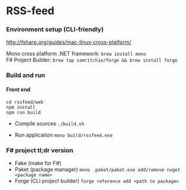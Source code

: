 # RSS-feed

### Environment setup (CLI-friendly)
http://fsharp.org/guides/mac-linux-cross-platform/

Mono cross platform .NET framework: `brew install mono`</br>
F# Project Builder: `brew tap samritchie/forge && brew install forge`

### Build and run

#### Front end
 
```
cd rssfeed/web
npm install
npm run build
```

- Compile sources 
`./build.sh`

- Run application
`mono build/rssfeed.exe`

### F# project tl;dr version
- Fake (make for F#)
- Paket (package manager) `mono .paket/paket.exe add/remove nuget <package name>`
- Forge (CLI project builder) `forge reference add <path to package>`

